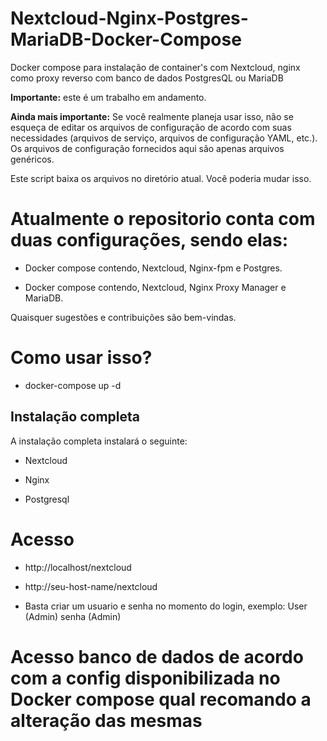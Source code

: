 # Nextcloud-Nginx-Postgres-MariaDB-Docker-Compose
Docker compose para instalação de container's com Nextcloud, nginx como proxy reverso com banco de dados PostgresQL ou MariaDB

**Importante:** este é um trabalho em andamento.

**Ainda mais importante:** Se você realmente planeja usar isso, não se esqueça de editar os arquivos de configuração de acordo com suas necessidades (arquivos de serviço, arquivos de configuração YAML, etc.). Os arquivos de configuração fornecidos aqui são apenas arquivos genéricos.

Este script baixa os arquivos no diretório atual. Você poderia mudar isso.

# Atualmente o repositorio conta com duas configurações, sendo elas:

* Docker compose contendo, Nextcloud, Nginx-fpm e Postgres.

* Docker compose contendo, Nextcloud, Nginx Proxy Manager e MariaDB.

Quaisquer sugestões e contribuições são bem-vindas.

# Como usar isso?

* docker-compose up -d

## Instalação completa

A instalação completa instalará o seguinte:

* Nextcloud

* Nginx

* Postgresql

# Acesso

* http://localhost/nextcloud
* http://seu-host-name/nextcloud

* Basta criar um usuario e senha no momento do login, exemplo: User (Admin) senha (Admin)

# Acesso banco de dados de acordo com a config disponibilizada no Docker compose qual recomando a alteração das mesmas

